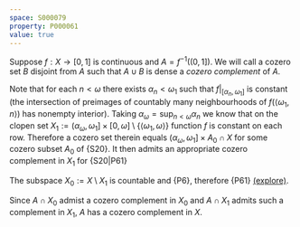 ```yaml
---
space: S000079
property: P000061
value: true
---
```


Suppose $f:X\to[0,1]$ is continuous and $A=f^{-1}((0,1])$.
We will call a cozero set $B$ disjoint from $A$
 such that $A\cup B$ is dense a *cozero complement* of $A$.

Note that for each $n<\omega$ there exists $\alpha_n<\omega_1$
such that $f|_{[\alpha_n,\omega_1]}$ is constant (the intersection of
preimages of countably many neighbourhoods of $f(\langle\omega_1,n\rangle)$ has nonempty interior).
Taking $\alpha_\omega=\sup_{n<\omega}\alpha_n$ we know that
on the clopen set $X_1:=(\alpha_\omega,\omega_1]{\times}[0,\omega]\setminus\{\langle\omega_1,\omega\rangle\}$ function $f$ is constant
on each row. Therefore a cozero set therein equals $(\alpha_\omega,\omega_1]{\times}A_0\cap X$ for some cozero subset $A_0$ of
{S20}. It then admits
an appropriate cozero complement in $X_1$
for {S20|P61}

The subspace $X_0:=X\setminus X_1$ is countable and {P6},
therefore {P61} [(explore)](https://topology.pi-base.org/spaces?q=countable%2BT_%7B3%5Cfrac12%7D%2B%7ECozero+complemented).

Since $A\cap X_0$ admist a cozero complement in $X_0$ and
$A\cap X_1$ admits such a complement in $X_1$, $A$ has a cozero complement in $X$.
